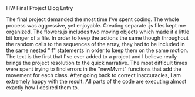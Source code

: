 <!--  -->HW Final Project Blog Entry

 The final project demanded the most time I've spent coding. The whole process was aggressive, yet enjoyable. Creating separate .js files kept me organized. The flowers.js includes two moving objects which made it a little bit longer of a file. In order to keep the actions the same though throughout the random calls to the sequences of the array, they had to be included in the same nested "if" statements in order to keep them on the same motion. The text is the first that I've ever added to a project and I believe really brings the project resolution to the quick narrative. The most difficult times were spent trying to find errors in the "newMvmt" functions that add the movement for each class. After going back to correct inaccuracies, I am extremely happy with the result. All parts of the code are executing almost exactly how I desired them to.

